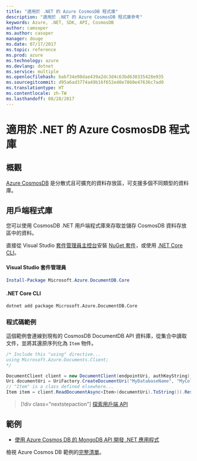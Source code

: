```yaml
---
title: "適用於 .NET 的 Azure CosmosDB 程式庫"
description: "適用於 .NET 的 Azure CosmosDB 程式庫參考"
keywords: Azure, .NET, SDK, API, CosmosDB
author: camsoper
ms.author: casoper
manager: douge
ms.date: 07/17/2017
ms.topic: reference
ms.prod: azure
ms.technology: azure
ms.devlang: dotnet
ms.service: multiple
ms.openlocfilehash: babf34e98dae439a2dc3d4c63bd638335428e935
ms.sourcegitcommit: d95a6ad3774a49b16f652e40e7860e47636c7ad0
ms.translationtype: HT
ms.contentlocale: zh-TW
ms.lasthandoff: 08/28/2017
---
```

# <a name="azure-cosmosdb-libraries-for-net"></a>適用於 .NET 的 Azure CosmosDB 程式庫

## <a name="overview"></a>概觀

[Azure CosmosDB](https://docs.microsoft.com/azure/cosmos-db/introduction) 是分散式且可擴充的資料存放區，可支援多個不同類型的資料庫。

## <a name="client-library"></a>用戶端程式庫

您可以使用 CosmosDB .NET 用戶端程式庫來存取並儲存 CosmosDB 資料存放區中的資料。

直接從 Visual Studio [套件管理員主控台][PackageManager]安裝 [NuGet 套件](https://www.nuget.org/packages/Microsoft.Azure.DocumentDB.Core)，或使用 [.NET Core CLI][DotNetCLI]。

#### <a name="visual-studio-package-manager"></a>Visual Studio 套件管理員

```powershell
Install-Package Microsoft.Azure.DocumentDB.Core
```

#### <a name="net-core-cli"></a>.NET Core CLI

```bash
dotnet add package Microsoft.Azure.DocumentDB.Core
```

### <a name="code-example"></a>程式碼範例

這個範例會連線到現有的 CosmosDB DocumentDB API 資料庫，從集合中讀取文件，並將其還原序列化為 `Item` 物件。

```csharp
/* Include this "using" directive...
using Microsoft.Azure.Documents.Client;
*/

DocumentClient client = new DocumentClient(endpointUri, authKeyString);
Uri documentUri = UriFactory.CreateDocumentUri("MyDatabaseName", "MyCollectionName", "DocumentId");
// "Item" is a class defined elsewhere...
Item item = client.ReadDocumentAsync<Item>(documentUri).ToString()).Result;
```

> [!div class="nextstepaction"]
> [探索用戶端 API](/dotnet/api/overview/azure/cosmosdb/client)

## <a name="samples"></a>範例

* [使用 Azure Cosmos DB 的 MongoDB API 開發 .NET 應用程式](https://azure.microsoft.com/en-us/resources/samples/azure-cosmos-db-mongodb-dotnet-getting-started/)

檢視 Azure Cosmos DB 範例的[完整清單](https://azure.microsoft.com/en-us/resources/samples/?platform=dotnet&term=cosmosdb)。

[PackageManager]: https://docs.microsoft.com/nuget/tools/package-manager-console
[DotNetCLI]: https://docs.microsoft.com/en-us/dotnet/core/tools/dotnet-add-package
